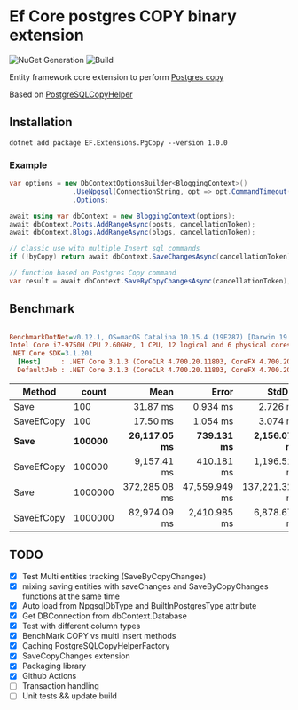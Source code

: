 # Ef Core postgres COPY binary extension

![NuGet Generation](https://github.com/Fazzani/pg-efcore-copy/workflows/NuGet%20Generation/badge.svg) 
![Build](https://github.com/Fazzani/pg-efcore-copy/workflows/Build/badge.svg)

Entity framework core extension to perform [Postgres copy](https://kb.objectrocket.com/postgresql/postgresql-copy-example-826)

Based on [PostgreSQLCopyHelper](https://github.com/PostgreSQLCopyHelper/PostgreSQLCopyHelper)

## Installation

```shell
dotnet add package EF.Extensions.PgCopy --version 1.0.0
```

### Example

```csharp
var options = new DbContextOptionsBuilder<BloggingContext>()
                .UseNpgsql(ConnectionString, opt => opt.CommandTimeout((int) TimeSpan.FromMinutes(1).TotalSeconds))
                .Options;

await using var dbContext = new BloggingContext(options);
await dbContext.Posts.AddRangeAsync(posts, cancellationToken);
await dbContext.Blogs.AddRangeAsync(blogs, cancellationToken);

// classic use with multiple Insert sql commands
if (!byCopy) return await dbContext.SaveChangesAsync(cancellationToken);

// function based on Postgres Copy command
var result = await dbContext.SaveByCopyChangesAsync(cancellationToken);
```

## Benchmark

``` ini

BenchmarkDotNet=v0.12.1, OS=macOS Catalina 10.15.4 (19E287) [Darwin 19.4.0]
Intel Core i7-9750H CPU 2.60GHz, 1 CPU, 12 logical and 6 physical cores
.NET Core SDK=3.1.201
  [Host]     : .NET Core 3.1.3 (CoreCLR 4.700.20.11803, CoreFX 4.700.20.12001), X64 RyuJIT
  DefaultJob : .NET Core 3.1.3 (CoreCLR 4.700.20.11803, CoreFX 4.700.20.12001), X64 RyuJIT


```

|     Method |   count |          Mean |         Error |         StdDev |        Median |
|----------- |-------- |--------------:|--------------:|---------------:|--------------:|
|       Save |     100 |      31.87 ms |      0.934 ms |       2.726 ms |      31.27 ms |
| SaveEfCopy |     100 |      17.50 ms |      1.054 ms |       3.074 ms |      17.57 ms |
|       **Save** | **100000** | **26,117.05 ms** | **739.131 ms** | **2,156.079 ms** |
| SaveEfCopy | 100000 |  9,157.41 ms | 410.181 ms | 1,196.518 ms |
|       Save | 1000000 | 372,285.08 ms | 47,559.949 ms | 137,221.328 ms | 319,992.52 ms |
| SaveEfCopy | 1000000 |  82,974.09 ms |  2,410.985 ms |   6,878.675 ms |  81,184.00 ms |


## TODO

- [x] Test Multi entities tracking (SaveByCopyChanges)
- [x] mixing saving entities with saveChanges and SaveByCopyChanges functions at the same time
- [x] Auto load from NpgsqlDbType and BuiltInPostgresType attribute
- [x] Get DBConnection from dbContext.Database
- [x] Test with different column types
- [x] BenchMark COPY vs multi insert methods
- [x] Caching PostgreSQLCopyHelperFactory
- [x] SaveCopyChanges extension
- [x] Packaging library
- [x] Github Actions
- [ ] Transaction handling
- [ ] Unit tests && update build
